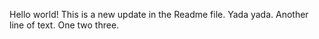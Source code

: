 Hello world! This is a new update in the Readme file. Yada yada.
Another line of text.
One two three.
